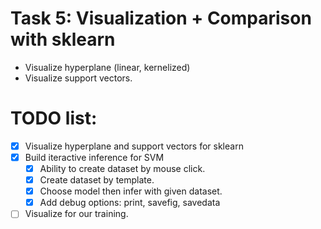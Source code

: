 # Task 5: Visualization + Comparison with sklearn

- Visualize hyperplane (linear, kernelized)
- Visualize support vectors.

# TODO list:

- [x] Visualize hyperplane and support vectors for sklearn
- [x] Build iteractive inference for SVM
  - [x] Ability to create dataset by mouse click.
  - [x] Create dataset by template.
  - [x] Choose model then infer with given dataset.
  - [x] Add debug options: print, savefig, savedata
- [ ] Visualize for our training.

